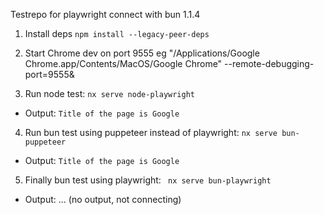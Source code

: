 Testrepo for playwright connect with bun 1.1.4

1. Install deps
   `npm install --legacy-peer-deps`

2. Start Chrome dev on port 9555 eg "/Applications/Google Chrome.app/Contents/MacOS/Google Chrome" --remote-debugging-port=9555&

3. Run node test:
   `nx serve node-playwright`

- Output: `Title of the page is Google`

4. Run bun test using puppeteer instead of playwright:
   `nx serve bun-puppeteer`

- Output: `Title of the page is Google`

5. Finally bun test using playwright:
   ` nx serve bun-playwright`

- Output: ... (no output, not connecting)
